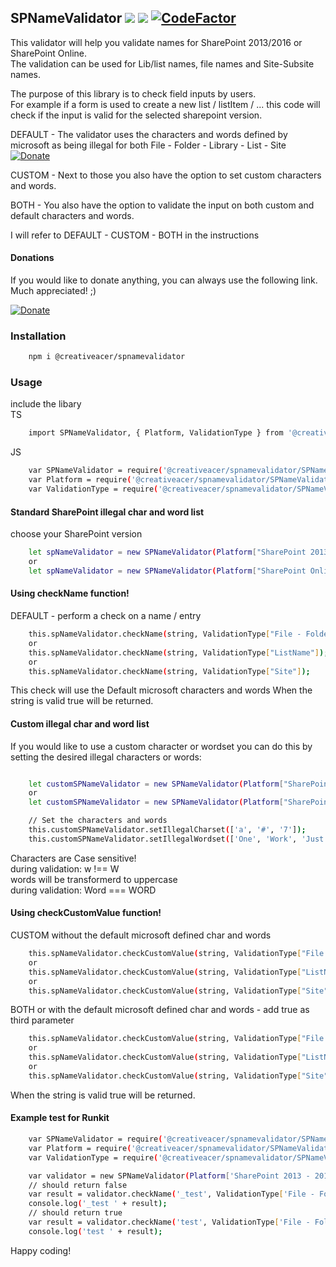 ## SPNameValidator  ![](https://img.shields.io/badge/Build-passing-brightgreen.svg)  ![](https://img.shields.io/badge/coverage-100%25-brightgreen.svg) [![CodeFactor](https://www.codefactor.io/repository/github/creativeacer/spnamevalidator/badge/master)](https://www.codefactor.io/repository/github/creativeacer/spnamevalidator/overview/master)

This validator will help you validate names for SharePoint 2013/2016 or SharePoint Online.  
The validation can be used for Lib/list names, file names and Site-Subsite names.  

The purpose of this library is to check field inputs by users.  
For example if a form is used to create a new list / listItem / ... this code will check if the input is valid for the selected sharepoint version.

DEFAULT - The validator uses the characters and words defined by microsoft as being illegal for both File - Folder - Library - List - Site  
[![Donate](https://img.shields.io/badge/Microsoft-Link-blue.svg)](https://support.office.com/en-us/article/Invalid-file-names-and-file-types-in-OneDrive-OneDrive-for-Business-and-SharePoint-64883a5d-228e-48f5-b3d2-eb39e07630fa)

CUSTOM - Next to those you also have the option to set custom characters and words.  

BOTH - You also have the option to validate the input on both custom and default characters and words.  

I will refer to DEFAULT - CUSTOM - BOTH in the instructions  

#### Donations
If you would like to donate anything, you can always use the following link. Much appreciated! ;)

[![Donate](https://img.shields.io/badge/Donate-paypal-green.svg)](https://paypal.me/creativeacer)


### Installation
```bash
    npm i @creativeacer/spnamevalidator
```


### Usage

include the libary  
TS
```bash
    import SPNameValidator, { Platform, ValidationType } from '@creativeacer/spnamevalidator/SPNameValidator';
```
JS  
```bash
    var SPNameValidator = require('@creativeacer/spnamevalidator/SPNameValidator').default;
    var Platform = require('@creativeacer/spnamevalidator/SPNameValidator').Platform;
    var ValidationType = require('@creativeacer/spnamevalidator/SPNameValidator').ValidationType;
```

#### Standard SharePoint illegal char and word list

choose your SharePoint version
```bash
    let spNameValidator = new SPNameValidator(Platform["SharePoint 2013 - 2016"]);
    or
    let spNameValidator = new SPNameValidator(Platform["SharePoint Online"]);
```

#### Using checkName function!
DEFAULT - perform a check on a name / entry 

```bash
    this.spNameValidator.checkName(string, ValidationType["File - Folder"]);
    or
    this.spNameValidator.checkName(string, ValidationType["ListName"]);
    or
    this.spNameValidator.checkName(string, ValidationType["Site"]);
```
This check will use the Default microsoft characters and words
When the string is valid true will be returned.

#### Custom illegal char and word list

If you would like to use a custom character or wordset you can do this by setting the desired illegal characters or words:
```bash

    let customSPNameValidator = new SPNameValidator(Platform["SharePoint 2013 - 2016"]);
    or
    let customSPNameValidator = new SPNameValidator(Platform["SharePoint Online"]);

    // Set the characters and words
    this.customSPNameValidator.setIllegalCharset(['a', '#', '7']);
    this.customSPNameValidator.setIllegalWordset(['One', 'Work', 'Just']);
```
Characters are Case sensitive!  
during validation: w !== W  
words will be transformerd to uppercase  
during validation: Word === WORD  

#### Using checkCustomValue function!
CUSTOM
without the default microsoft defined char and words
```bash
    this.spNameValidator.checkCustomValue(string, ValidationType["File - Folder"]);
    or
    this.spNameValidator.checkCustomValue(string, ValidationType["ListName"]);
    or
    this.spNameValidator.checkCustomValue(string, ValidationType["Site"]);
```
BOTH
or with the default microsoft defined char and words -
add true as third parameter
```bash
    this.spNameValidator.checkCustomValue(string, ValidationType["File - Folder"], true);
    or
    this.spNameValidator.checkCustomValue(string, ValidationType["ListName"], true);
    or
    this.spNameValidator.checkCustomValue(string, ValidationType["Site"], true);
```


When the string is valid true will be returned.

#### Example test for Runkit
```bash
    var SPNameValidator = require('@creativeacer/spnamevalidator/SPNameValidator').default;
    var Platform = require('@creativeacer/spnamevalidator/SPNameValidator').Platform;
    var ValidationType = require('@creativeacer/spnamevalidator/SPNameValidator').ValidationType;

    var validator = new SPNameValidator(Platform['SharePoint 2013 - 2016']);
    // should return false
    var result = validator.checkName('_test', ValidationType['File - Folder']);
    console.log('_test ' + result);
    // should return true
    var result = validator.checkName('test', ValidationType['File - Folder']);
    console.log('test ' + result);
```



Happy coding!

